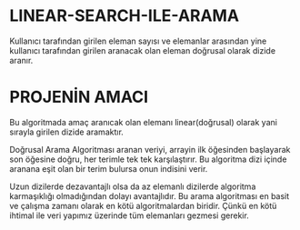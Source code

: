 # LINEAR-SEARCH-ILE-ARAMA
Kullanıcı tarafından girilen eleman sayısı ve elemanlar arasından yine kullanıcı tarafından girilen aranacak olan eleman doğrusal olarak dizide aranır.
# PROJENİN AMACI
Bu algoritmada amaç aranıcak olan elemanı linear(doğrusal) olarak yani sırayla girilen dizide aramaktır.


Doğrusal Arama Algoritması aranan veriyi, arrayin ilk öğesinden başlayarak son öğesine doğru, her terimle tek tek karşılaştırır. Bu algoritma dizi içinde aranana eşit olan bir terim bulursa onun indisini verir.


Uzun dizilerde dezavantajlı olsa da az elemanlı dizilerde algoritma karmaşıklığı olmadığından dolayı avantajlıdır.
Bu arama algoritması en basit ve çalışma zamanı olarak en kötü algoritmalardan biridir. Çünkü en kötü ihtimal ile veri yapımız üzerinde tüm elemanları gezmesi gerekir.
